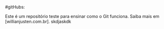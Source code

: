 #gitHubs:

Este é um repositório teste para ensinar como o Git funciona.
Saiba mais em [willianjusten.com.br].
skdjaskdk
